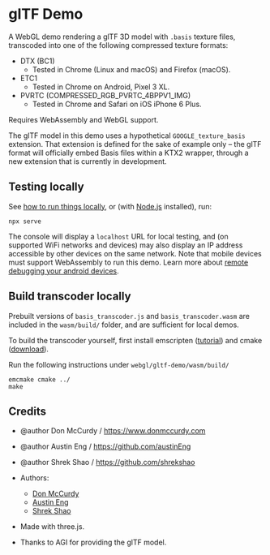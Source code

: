 # glTF Demo

A WebGL demo rendering a glTF 3D model with `.basis` texture files, transcoded into one of the following compressed texture formats:

* DTX (BC1)
  * Tested in Chrome (Linux and macOS) and Firefox (macOS).
* ETC1
  * Tested in Chrome on Android, Pixel 3 XL.
* PVRTC (COMPRESSED_RGB_PVRTC_4BPPV1_IMG)
  * Tested in Chrome and Safari on iOS iPhone 6 Plus.

Requires WebAssembly and WebGL support.

The glTF model in this demo uses a hypothetical `GOOGLE_texture_basis` extension. That extension is defined for the sake of example only – the glTF format will officially embed Basis files within a KTX2 wrapper, through a new
extension that is currently in development.

## Testing locally

See [how to run things locally](https://threejs.org/docs/#manual/en/introduction/How-to-run-things-locally), or (with [Node.js](https://nodejs.org/en/) installed), run:

```
npx serve
```

The console will display a `localhost` URL for local testing, and (on supported WiFi networks and devices) may also display an IP address accessible by other devices on the same network. Note that mobile devices must support WebAssembly to run this demo. Learn more about [remote debugging your android devices](https://developers.google.com/web/tools/chrome-devtools/remote-debugging/).

## Build transcoder locally

Prebuilt versions of `basis_transcoder.js` and `basis_transcoder.wasm` are included in the `wasm/build/` folder, and are sufficient for local demos.

To build the transcoder yourself, first install emscripten ([tutorial](https://webassembly.org/getting-started/developers-guide/)) and cmake ([download](https://cmake.org/download/)).

Run the following instructions under `webgl/gltf-demo/wasm/build/`
```shell
emcmake cmake ../
make
```

## Credits

 * @author Don McCurdy / https://www.donmccurdy.com
 * @author Austin Eng / https://github.com/austinEng
 * @author Shrek Shao / https://github.com/shrekshao

* Authors:
  * [Don McCurdy](https://www.donmccurdy.com)
  * [Austin Eng](https://github.com/austinEng)
  * [Shrek Shao](https://github.com/shrekshao)
* Made with three.js.
* Thanks to AGI for providing the glTF model.
